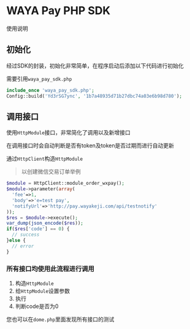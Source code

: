 # WAYA Pay PHP SDK

使用说明
## 初始化
经过SDK的封装，初始化非常简单，在程序启动后添加以下代码进行初始化

需要引用``waya_pay_sdk.php``
```php
include_once 'waya_pay_sdk.php';
Config::build('Yd3rSG7ync', '1b7a48935d71b27dbc74a03e6b98d780');
```
## 调用接口
使用``HttpModule``接口，非常简化了调用以及新增接口

在调用接口时会自动判断是否有token及token是否过期而进行自动更新

通过``HttpClient``构造``HttpModule``
>以创建微信交易订单举例

```php
$module = HttpClient::module_order_wxpay();
$module->parameter(array(
  'fee'=>1,
  'body'=>'e=test pay',
  'notifyUrl'=>'http://pay.wayakeji.com/api/testnotify'
));
$res = $module->execute();
var_dump(json_encode($res));
if($res['code'] == 0) {
  // success
}else {
  // error
}
```

### 所有接口均使用此流程进行调用

1. 构造``HttpModule``
2. 给``HttpModule``设置参数
3. 执行
4. 判断code是否为0

您也可以在``dome.php``里面发现所有接口的测试
